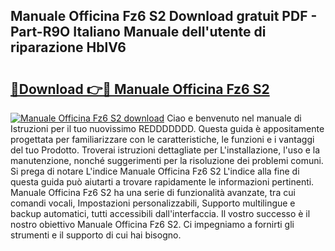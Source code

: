 ## Manuale Officina Fz6 S2 Download gratuit PDF - Part-R9O Italiano Manuale dell'utente di riparazione HblV6

# <h2><a href="http://dffxtj.blite.top/?on=Manuale+Officina+Fz6+S2">🔗Download 👉🔴 Manuale Officina Fz6 S2</a></h2>

[![Manuale Officina Fz6 S2 download](https://i.imgur.com/lujVjoI.png)](http://dffxtj.blite.top/?on=Manuale+Officina+Fz6+S2)
Ciao e benvenuto nel manuale di Istruzioni per il tuo nuovissimo REDDDDDDD. Questa guida è appositamente progettata per familiarizzare con le caratteristiche, le funzioni e i vantaggi del tuo Prodotto. Troverai istruzioni dettagliate per L'installazione, l'uso e la manutenzione, nonché suggerimenti per la risoluzione dei problemi comuni. Si prega di notare L'indice Manuale Officina Fz6 S2 L'indice alla fine di questa guida può aiutarti a trovare rapidamente le informazioni pertinenti. Manuale Officina Fz6 S2 ha una serie di funzionalità avanzate, tra cui comandi vocali, Impostazioni personalizzabili, Supporto multilingue e backup automatici, tutti accessibili dall'interfaccia. Il vostro successo è il nostro obiettivo Manuale Officina Fz6 S2. Ci impegniamo a fornirti gli strumenti e il supporto di cui hai bisogno.
